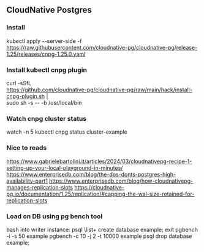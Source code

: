 ## CloudNative Postgres

### Install
kubectl apply --server-side -f https://raw.githubusercontent.com/cloudnative-pg/cloudnative-pg/release-1.25/releases/cnpg-1.25.0.yaml

### Install kubectl cnpg plugin
curl -sSfL \
https://github.com/cloudnative-pg/cloudnative-pg/raw/main/hack/install-cnpg-plugin.sh | \
sudo sh -s -- -b /usr/local/bin

### Watch cnpg cluster status
watch -n 5 kubectl cnpg status cluster-example

### Nice to reads
https://www.gabrielebartolini.it/articles/2024/03/cloudnativepg-recipe-1-setting-up-your-local-playground-in-minutes/
https://www.enterprisedb.com/blog/the-dos-donts-postgres-high-availability-part1
https://www.enterprisedb.com/blog/how-cloudnativepg-manages-replication-slots
https://cloudnative-pg.io/documentation/1.25/replication/#capping-the-wal-size-retained-for-replication-slots

### Load on DB using pg bench tool
bash into writer instance:
psql
\list+
create database example;
exit
pgbench -i -s 50 example
pgbench -c 10 -j 2 -t 10000 example
psql
drop database example;
